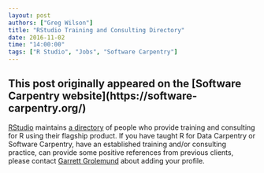 ```yaml
---
layout: post
authors: ["Greg Wilson"]
title: "RStudio Training and Consulting Directory"
date: 2016-11-02
time: "14:00:00"
tags: ["R Studio", "Jobs", "Software Carpentry"]
---
```


<h2>This post originally appeared on the [Software Carpentry website](https://software-carpentry.org/)</h2>

[RStudio](http://rstudio.com) maintains [a directory](https://www.rstudio.com/instructors/)
of people who provide training and consulting for R using their flagship product.
If you have taught R for Data Carpentry or Software Carpentry,
have an established training and/or consulting practice,
can provide some positive references from previous clients,
please contact [Garrett Grolemund](mailto:garrett@rstudio.com) about adding your profile.
